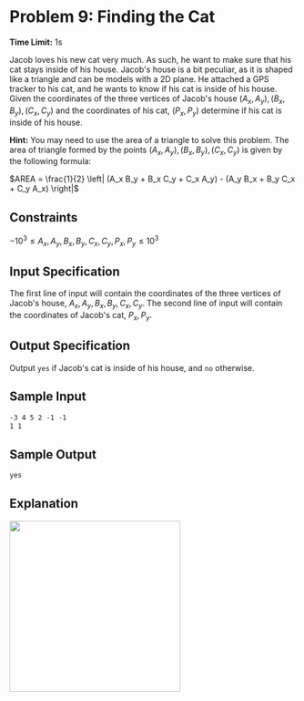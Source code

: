 # Problem 9: Finding the Cat

**Time Limit:** 1s

Jacob loves his new cat very much. As such, he want to make sure that his cat stays inside of his house. Jacob's house is a bit peculiar, as it is shaped like a triangle and can be models with a 2D plane. He attached a GPS tracker to his cat, and he wants to know if his cat is inside of his house. Given the coordinates of the three vertices of Jacob's house $(A_x, A_y), (B_x, B_y), (C_x, C_y)$ and the coordinates of his cat, $(P_x, P_y)$ determine if his cat is inside of his house.

**Hint:** You may need to use the area of a triangle to solve this problem. The area of triangle formed by the points $(A_x, A_y), (B_x, B_y), (C_x, C_y)$ is given by the following formula:

$AREA = \frac{1}{2} \left| (A_x B_y + B_x C_y + C_x A_y) - (A_y B_x + B_y C_x + C_y A_x) \right|$

## Constraints

$-10^3 \leq A_x, A_y, B_x, B_y, C_x, C_y, P_x, P_y \leq 10^3$

## Input Specification

The first line of input will contain the coordinates of the three vertices of Jacob's house, $A_x, A_y, B_x, B_y, C_x, C_y$. The second line of input will contain the coordinates of Jacob's cat, $P_x, P_y$.

## Output Specification

Output `yes` if Jacob's cat is inside of his house, and `no` otherwise.

## Sample Input

```txt
-3 4 5 2 -1 -1
1 1
```

## Sample Output

```txt
yes
```

## Explanation

<img src="https://cdn.discordapp.com/attachments/1091060345298235434/1168598342415171694/image.png?ex=65525904&is=653fe404&hm=42c36ec08a4d28f4212f54e5a51d98ac6ab1d0f26f8f7e01470cb700eab9c224&" width="300px">

